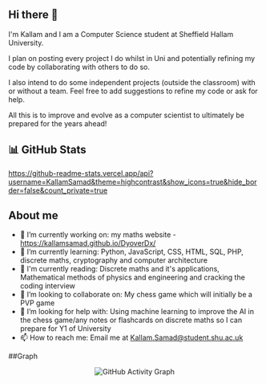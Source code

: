 ## Hi there 👋
I'm Kallam and I am a Computer Science student at Sheffield Hallam University. 

I plan on posting every project I do whilst in Uni and potentially refining my code by collaborating with others to do so. 

I also intend to do some independent projects (outside the classroom) with or without a team. Feel free to add suggestions to refine my code
or ask for help.

All this is to improve and evolve as a computer scientist to ultimately be prepared for the years ahead!

## 📊 GitHub Stats

https://github-readme-stats.vercel.app/api?username=KallamSamad&theme=highcontrast&show_icons=true&hide_border=false&count_private=true

## About me
- 🔭 I’m currently working on: my maths website - https://kallamsamad.github.io/DyoverDx/
- 🌱 I’m currently learning: Python, JavaScript, CSS, HTML, SQL, PHP, discrete maths, cryptography and computer architecture
- 📖 I'm currently reading: Discrete maths and it's applications, Mathematical methods of physics and engineering and cracking the coding interview
- 👯 I’m looking to collaborate on: My chess game which will initially be a PVP game
- 🤔 I’m looking for help with: Using machine learning to improve the AI in the chess game/any notes or flashcards on discrete maths so I can prepare for Y1 of University
- 📫 How to reach me: Email me at Kallam.Samad@student.shu.ac.uk

##Graph
<p align="center">
  <img src="https://github-readme-activity-graph.vercel.app/graph?username=KallamSamad&theme=github-compact" alt="GitHub Activity Graph" />
</p>
